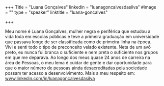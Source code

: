 +++
Title = "Luana Gonçalves"
linkedin = "luanagoncalvesdasilva"
#image = ""
type = "speaker"
linktitle = "luana-goncalves"

+++

Meu nome é Luana Gonçalves, mulher negra e periférica que estudou a vida toda em escolas públicas e teve a primeira graduação em universidade que passava longe de ser classificada como de primeira linha na época.
Vivi e senti todo o tipo de preconceito velado existente. 
Neta de um avô preto, eu nunca fui branca o suficiente e nem preta o suficiente nos grupos em que me deparava.
Ao longo dos meus quase 24 anos de carreira na área de Pessoas, o meu lema é cuidar de gente e dar oportunidade para que o maior número de pessoas ainda desacreditadas pela sociedade possam ter acesso a desenvolvimento.
Mais a meu respeito em: www.linkedin.com/in/luanagoncalvesdasilva
